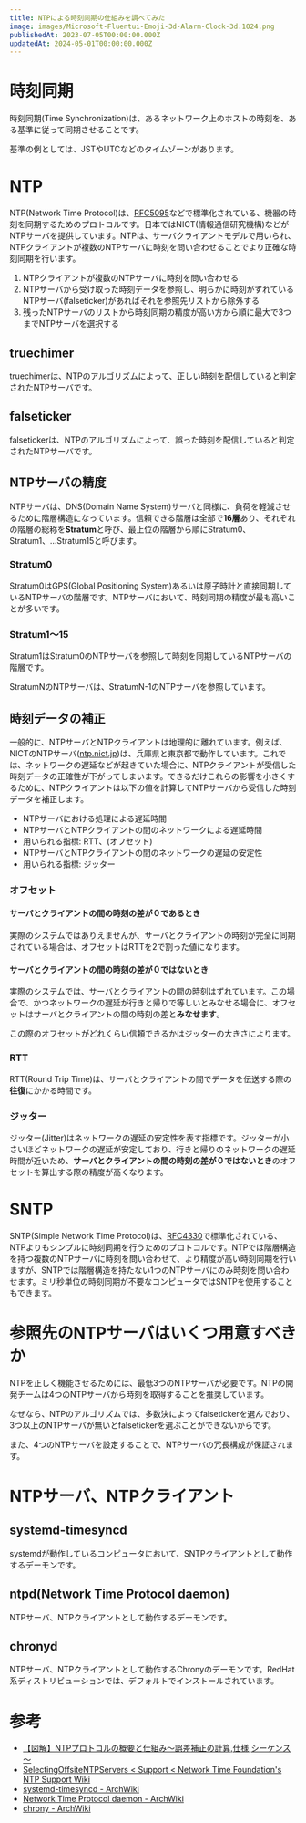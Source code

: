 ```yaml
---
title: NTPによる時刻同期の仕組みを調べてみた
image: images/Microsoft-Fluentui-Emoji-3d-Alarm-Clock-3d.1024.png
publishedAt: 2023-07-05T00:00:00.000Z
updatedAt: 2024-05-01T00:00:00.000Z
---
```


<h1 id="h23191e4c14">時刻同期</h1><p>時刻同期(Time Synchronization)は、あるネットワーク上のホストの時刻を、ある基準に従って同期させることです。</p><p>基準の例としては、JSTやUTCなどのタイムゾーンがあります。</p><h1 id="h2b2ae41ada">NTP</h1><p>NTP(Network Time Protocol)は、<a href="https://datatracker.ietf.org/doc/html/rfc5905" target="_blank" rel="noopener noreferrer nofollow"><u>RFC5095</u></a>などで標準化されている、機器の時刻を同期するためのプロトコルです。日本ではNICT(情報通信研究機構)などがNTPサーバを提供しています。NTPは、サーバクライアントモデルで用いられ、NTPクライアントが複数のNTPサーバに時刻を問い合わせることでより正確な時刻同期を行います。</p><ol><li>NTPクライアントが複数のNTPサーバに時刻を問い合わせる</li><li>NTPサーバから受け取った時刻データを参照し、明らかに時刻がずれているNTPサーバ(falseticker)があればそれを参照先リストから除外する</li><li>残ったNTPサーバのリストから時刻同期の精度が高い方から順に最大で3つまでNTPサーバを選択する</li></ol><h2 id="h8cddb559d7">truechimer</h2><p>truechimerは、NTPのアルゴリズムによって、正しい時刻を配信していると判定されたNTPサーバです。</p><h2 id="h474cd3ced4">falseticker</h2><p>falsetickerは、NTPのアルゴリズムによって、誤った時刻を配信していると判定されたNTPサーバです。</p><h2 id="h1d315ff0fd">NTPサーバの精度</h2><p>NTPサーバは、DNS(Domain Name System)サーバと同様に、負荷を軽減させるために階層構造になっています。信頼できる階層は全部で<strong>16層</strong>あり、それぞれの階層の総称を<strong>Stratum</strong>と呼び、最上位の階層から順にStratum0、Stratum1、…Stratum15と呼びます。</p><h3 id="h339679cc61">Stratum0</h3><p>Stratum0はGPS(Global Positioning System)あるいは原子時計と直接同期しているNTPサーバの階層です。NTPサーバにおいて、時刻同期の精度が最も高いことが多いです。</p><h3 id="h8fc239975d">Stratum1〜15</h3><p>Stratum1はStratum0のNTPサーバを参照して時刻を同期しているNTPサーバの階層です。</p><p>StratumNのNTPサーバは、StratumN-1のNTPサーバを参照しています。</p><h2 id="hea594e4625">時刻データの補正</h2><p>一般的に、NTPサーバとNTPクライアントは地理的に離れています。例えば、NICTのNTPサーバ(<a href="http://ntp.nict.jp">ntp.nict.jp</a>)は、兵庫県と東京都で動作しています。これでは、ネットワークの遅延などが起きていた場合に、NTPクライアントが受信した時刻データの正確性が下がってしまいます。できるだけこれらの影響を小さくするために、NTPクライアントは以下の値を計算してNTPサーバから受信した時刻データを補正します。</p><ul><li>NTPサーバにおける処理による遅延時間</li><li>NTPサーバとNTPクライアントの間のネットワークによる遅延時間</li><li>用いられる指標: RTT、(オフセット)</li><li>NTPサーバとNTPクライアントの間のネットワークの遅延の安定性</li><li>用いられる指標: ジッター</li></ul><h3 id="hc084059d4d">オフセット</h3><h4 id="he2f77ea4f1">サーバとクライアントの間の時刻の差が０であるとき</h4><p>実際のシステムではありえませんが、サーバとクライアントの時刻が完全に同期されている場合は、オフセットはRTTを2で割った値になります。</p><h4 id="h3e36bdf074">サーバとクライアントの間の時刻の差が０ではないとき</h4><p>実際のシステムでは、サーバとクライアントの間の時刻はずれています。この場合で、かつネットワークの遅延が行きと帰りで等しいとみなせる場合に、オフセットはサーバとクライアントの間の時刻の差と<strong>みなせます</strong>。</p><p>この際のオフセットがどれくらい信頼できるかはジッターの大きさによります。</p><h3 id="h24a8deabf6">RTT</h3><p>RTT(Round Trip Time)は、サーバとクライアントの間でデータを伝送する際の<strong>往復</strong>にかかる時間です。</p><h3 id="h0833251389">ジッター</h3><p>ジッター(Jitter)はネットワークの遅延の安定性を表す指標です。ジッターが小さいほどネットワークの遅延が安定しており、行きと帰りのネットワークの遅延時間が近いため、<strong>サーバとクライアントの間の時刻の差が０ではないとき</strong>のオフセットを算出する際の精度が高くなります。</p><h1 id="he84f174d64">SNTP</h1><p>SNTP(Simple Network Time Protocol)は、<a href="https://datatracker.ietf.org/doc/rfc4330/" target="_blank" rel="noopener noreferrer nofollow"><u>RFC4330</u></a>で標準化されている、NTPよりもシンプルに時刻同期を行うためのプロトコルです。NTPでは階層構造を持つ複数のNTPサーバに時刻を問い合わせて、より精度が高い時刻同期を行いますが、SNTPでは階層構造を持たない1つのNTPサーバにのみ時刻を問い合わせます。ミリ秒単位の時刻同期が不要なコンピュータではSNTPを使用することもできます。</p><h1 id="h8c2493f9a0">参照先のNTPサーバはいくつ用意すべきか</h1><p>NTPを正しく機能させるためには、最低3つのNTPサーバが必要です。NTPの開発チームは4つのNTPサーバから時刻を取得することを推奨しています。</p><p>なぜなら、NTPのアルゴリズムでは、多数決によってfalsetickerを選んでおり、3つ以上のNTPサーバが無いとfalsetickerを選ぶことができないからです。</p><p>また、4つのNTPサーバを設定することで、NTPサーバの冗長構成が保証されます。</p><h1 id="h74ab81d8ce">NTPサーバ、NTPクライアント</h1><h2 id="hac8a8cff37">systemd-timesyncd</h2><p>systemdが動作しているコンピュータにおいて、SNTPクライアントとして動作するデーモンです。</p><h2 id="h2caa19ff03">ntpd(Network Time Protocol daemon)</h2><p>NTPサーバ、NTPクライアントとして動作するデーモンです。</p><h2 id="h3cd22b7458">chronyd</h2><p>NTPサーバ、NTPクライアントとして動作するChronyのデーモンです。RedHat系ディストリビューションでは、デフォルトでインストールされています。</p><h1 id="h3de35099b3">参考</h1><ul><li><a href="https://milestone-of-se.nesuke.com/l7protocol/ntp/ntp-summary/" target="_blank" rel="noopener noreferrer nofollow"><u>【図解】NTPプロトコルの概要と仕組み～誤差補正の計算,仕様,シーケンス～</u></a></li><li><a href="https://support.ntp.org/Support/SelectingOffsiteNTPServers#Section_5.3.2." target="_blank" rel="noopener noreferrer nofollow"><u>SelectingOffsiteNTPServers &lt; Support &lt; Network Time Foundation&apos;s NTP Support Wiki</u></a></li><li><a href="https://wiki.archlinux.jp/index.php/Systemd-timesyncd" target="_blank" rel="noopener noreferrer nofollow"><u>systemd-timesyncd - ArchWiki</u></a></li><li><a href="https://wiki.archlinux.jp/index.php/Network_Time_Protocol_daemon" target="_blank" rel="noopener noreferrer nofollow"><u>Network Time Protocol daemon - ArchWiki</u></a></li><li><a href="https://wiki.archlinux.jp/index.php/Chrony" target="_blank" rel="noopener noreferrer nofollow"><u>chrony - ArchWiki</u></a></li></ul>

